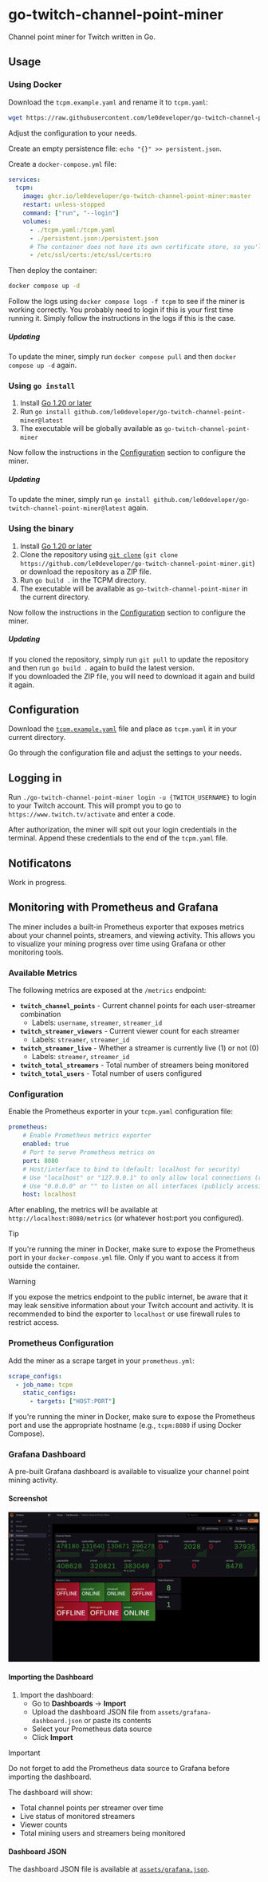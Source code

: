 # go-twitch-channel-point-miner

Channel point miner for Twitch written in Go.

## Usage

### Using Docker

Download the `tcpm.example.yaml` and rename it to `tcpm.yaml`:

```bash
wget https://raw.githubusercontent.com/le0developer/go-twitch-channel-point-miner/master/tcpm.example.yaml -O tcpm.yaml
```

Adjust the configuration to your needs.

Create an empty persistence file: `echo "{}" >> persistent.json`.

Create a `docker-compose.yml` file:

```yaml
services:
  tcpm:
    image: ghcr.io/le0developer/go-twitch-channel-point-miner:master
    restart: unless-stopped
    command: ["run", "--login"]
    volumes:
      - ./tcpm.yaml:/tcpm.yaml
      - ./persistent.json:/persistent.json
      # The container does not have its own certificate store, so you'll need to mount the host's certificate store
      - /etc/ssl/certs:/etc/ssl/certs:ro
```

Then deploy the container:

```bash
docker compose up -d
```

Follow the logs using `docker compose logs -f tcpm` to see if the miner is working correctly.
You probably need to login if this is your first time running it. Simply follow the instructions in the logs if this is the case.

##### Updating

To update the miner, simply run `docker compose pull` and then `docker compose up -d` again.

### Using `go install`

1. Install [Go 1.20 or later](https://go.dev/doc/install)
2. Run `go install github.com/le0developer/go-twitch-channel-point-miner@latest`
3. The executable will be globally available as `go-twitch-channel-point-miner`

Now follow the instructions in the [Configuration](#configuration) section to configure the miner.

##### Updating

To update the miner, simply run `go install github.com/le0developer/go-twitch-channel-point-miner@latest` again.

### Using the binary

1. Install [Go 1.20 or later](https://go.dev/doc/install)
2. Clone the repository using [`git clone`](https://git-scm.com/docs/git-clone) (`git clone https://github.com/le0developer/go-twitch-channel-point-miner.git`) or download the repository as a ZIP file.
3. Run `go build .` in the TCPM directory.
4. The executable will be available as `go-twitch-channel-point-miner` in the current directory.

Now follow the instructions in the [Configuration](#configuration) section to configure the miner.

##### Updating

If you cloned the repository, simply run `git pull` to update the repository and then run `go build .` again to build the latest version.  
If you downloaded the ZIP file, you will need to download it again and build it again.

## Configuration

Download the [`tcpm.example.yaml`](./tcpm.example.yaml) file and place as `tcpm.yaml` it in your current directory.

Go through the configuration file and adjust the settings to your needs.

## Logging in

Run `./go-twitch-channel-point-miner login -u {TWITCH_USERNAME}` to login to your Twitch account.
This will prompt you to go to `https://www.twitch.tv/activate` and enter a code.

After authorization, the miner will spit out your login credentials in the terminal.
Append these credentials to the end of the `tcpm.yaml` file.

## Notificatons

Work in progress.

## Monitoring with Prometheus and Grafana

The miner includes a built-in Prometheus exporter that exposes metrics about your channel points, streamers, and viewing activity. This allows you to visualize your mining progress over time using Grafana or other monitoring tools.

### Available Metrics

The following metrics are exposed at the `/metrics` endpoint:

- **`twitch_channel_points`** - Current channel points for each user-streamer combination
  - Labels: `username`, `streamer`, `streamer_id`
- **`twitch_streamer_viewers`** - Current viewer count for each streamer
  - Labels: `streamer`, `streamer_id`
- **`twitch_streamer_live`** - Whether a streamer is currently live (1) or not (0)
  - Labels: `streamer`, `streamer_id`
- **`twitch_total_streamers`** - Total number of streamers being monitored
- **`twitch_total_users`** - Total number of users configured

### Configuration

Enable the Prometheus exporter in your `tcpm.yaml` configuration file:

```yaml
prometheus:
    # Enable Prometheus metrics exporter
    enabled: true
    # Port to serve Prometheus metrics on
    port: 8080
    # Host/interface to bind to (default: localhost for security)
    # Use "localhost" or "127.0.0.1" to only allow local connections (recommended)
    # Use "0.0.0.0" or "" to listen on all interfaces (publicly accessible unless firewalled)
    host: localhost
```

After enabling, the metrics will be available at `http://localhost:8080/metrics` (or whatever host:port you configured).

> [!TIP]
> If you're running the miner in Docker, make sure to expose the Prometheus port in your `docker-compose.yml` file.
> Only if you want to access it from outside the container.

> [!WARNING]
> If you expose the metrics endpoint to the public internet, be aware that it may leak sensitive information about your Twitch account and activity. It is recommended to bind the exporter to `localhost` or use firewall rules to restrict access.

### Prometheus Configuration

Add the miner as a scrape target in your `prometheus.yml`:

```yaml
scrape_configs:
  - job_name: tcpm
    static_configs:
      - targets: ["HOST:PORT"]
```

If you're running the miner in Docker, make sure to expose the Prometheus port and use the appropriate hostname (e.g., `tcpm:8080` if using Docker Compose).

### Grafana Dashboard

A pre-built Grafana dashboard is available to visualize your channel point mining activity.

#### Screenshot

![Grafana Dashboard](assets/grafana.png)

#### Importing the Dashboard

1. Import the dashboard:
   - Go to **Dashboards** → **Import**
   - Upload the dashboard JSON file from `assets/grafana-dashboard.json` or paste its contents
   - Select your Prometheus data source
   - Click **Import**

> [!IMPORTANT]
> Do not forget to add the Prometheus data source to Grafana before importing the dashboard.

The dashboard will show:
- Total channel points per streamer over time
- Live status of monitored streamers
- Viewer counts
- Total mining users and streamers being monitored

#### Dashboard JSON

The dashboard JSON file is available at [`assets/grafana.json`](assets/grafana.json).
